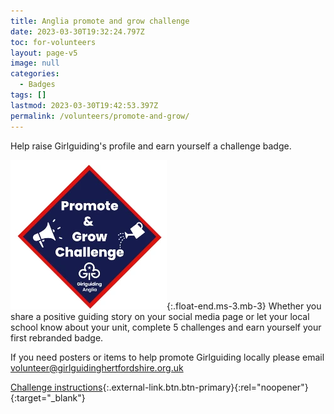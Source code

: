 ```yaml
---
title: Anglia promote and grow challenge
date: 2023-03-30T19:32:24.797Z
toc: for-volunteers
layout: page-v5
image: null
categories:
  - Badges
tags: []
lastmod: 2023-03-30T19:42:53.397Z
permalink: /volunteers/promote-and-grow/
---
```

Help raise Girlguiding's profile and earn yourself a challenge badge.

![Promote and grow challenge badge](/assets/images/2023/03/promote-and-grow-badge.webp){:.float-end.ms-3.mb-3}
Whether you share a positive guiding story on your social media page or let your local school know about your unit, complete 5 challenges and earn yourself your first rebranded badge.

If you need posters or items to help promote Girlguiding locally please email <volunteer@girlguidinghertfordshire.org.uk>

[Challenge instructions](https://www.girlguiding-anglia.org.uk/resource/promote-and-grow-challenge){:.external-link.btn.btn-primary}{:rel="noopener"}{:target="_blank"}
